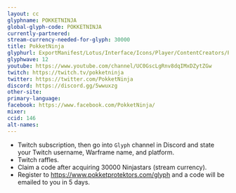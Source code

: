 ```yaml
---
layout: cc
glyphname: POKKETNINJA
global-glyph-code: POKKETNINJA
currently-partnered:
stream-currency-needed-for-glyph: 30000
title: PokketNinja
glyphurl: ExportManifest/Lotus/Interface/Icons/Player/ContentCreators/PokketNinja.png
glyphwave: 12
youtube: https://www.youtube.com/channel/UC0GscLgRnv8dqIMxDZytZGw
twitch: https://twitch.tv/pokketninja
twitter: https://twitter.com/PokketNinja
discord: https://discord.gg/5wwuxzg
other-site:
primary-language:
facebook: https://www.facebook.com/PokketNinja/
mixer:
ccid: 146
alt-names:
---
```

* Twitch subscription, then go into `Glyph` channel in Discord and state your Twitch username, Warframe name, and platform.
* Twitch raffles.
* Claim a code after acquiring 30000 Ninjastars (stream currency).
* Register to https://www.pokketprotektors.com/glyph and a code will be emailed to you in 5 days.
